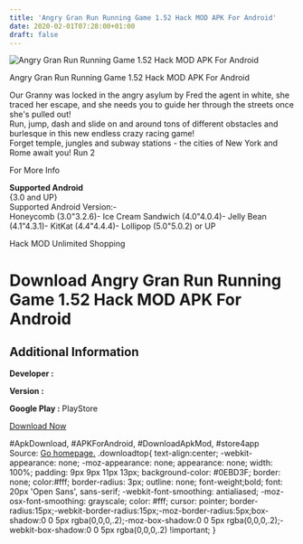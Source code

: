```yaml
---
title: 'Angry Gran Run Running Game 1.52 Hack MOD APK For Android'
date: 2020-02-01T07:28:00+01:00
draft: false
---
```


![Angry Gran Run Running Game 1.52 Hack MOD APK For Android](https://i2.wp.com/apkhome.net/wp-content/uploads/2017/07/Angry-Gran-Run-Running-Game-1.52.png "Angry Gran Run Running Game 1.52 Hack MOD APK For Android")

  

Angry Gran Run Running Game 1.52 Hack MOD APK For Android

Our Granny was locked in the angry asylum by Fred the agent in white, she traced her escape, and she needs you to guide her through the streets once she's pulled out!  
Run, jump, dash and slide on and around tons of different obstacles and burlesque in this new endless crazy racing game!  
Forget temple, jungles and subway stations - the cities of New York and Rome await you! Run 2

For More Info

**Supported Android**  
{3.0 and UP}  
Supported Android Version:-  
Honeycomb (3.0"3.2.6)- Ice Cream Sandwich (4.0"4.0.4)- Jelly Bean (4.1"4.3.1)- KitKat (4.4"4.4.4)- Lollipop (5.0"5.0.2) or UP

Hack MOD Unlimited Shopping

Download Angry Gran Run Running Game 1.52 Hack MOD APK For Android
==================================================================

Additional Information
----------------------

**Developer :**

**Version :**

**Google Play :** PlayStore

  

[Download Now](https://store4app.co/post/angry-gran-run-running-game-1-52-hack-mod-apk-for-android_1573670682)

  
#ApkDownload, #APKForAndroid, #DownloadApkMod, #store4app  
Source: [Go homepage.](https://store4app.co/post/angry-gran-run-running-game-1-52-hack-mod-apk-for-android_1573670682) .downloadtop{ text-align:center; -webkit-appearance: none; -moz-appearance: none; appearance: none; width: 100%; padding: 9px 9px 11px 13px; background-color: #0EBD3F; border: none; color:#fff; border-radius: 3px; outline: none; font-weight;bold; font: 20px 'Open Sans', sans-serif; -webkit-font-smoothing: antialiased; -moz-osx-font-smoothing: grayscale; color: #fff; cursor: pointer; border-radius:15px;-webkit-border-radius:15px;-moz-border-radius:5px;box-shadow:0 0 5px rgba(0,0,0,.2);-moz-box-shadow:0 0 5px rgba(0,0,0,.2);-webkit-box-shadow:0 0 5px rgba(0,0,0,.2) !important; }